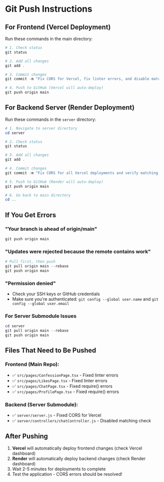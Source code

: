 # Git Push Instructions

## For Frontend (Vercel Deployment)

Run these commands in the main directory:

```powershell
# 1. Check status
git status

# 2. Add all changes
git add .

# 3. Commit changes
git commit -m "Fix CORS for Vercel, fix linter errors, and disable matching check"

# 4. Push to GitHub (Vercel will auto-deploy)
git push origin main
```

## For Backend Server (Render Deployment)

Run these commands in the `server` directory:

```powershell
# 1. Navigate to server directory
cd server

# 2. Check status
git status

# 3. Add all changes
git add .

# 4. Commit changes
git commit -m "Fix CORS for all Vercel deployments and verify matching check disabled"

# 5. Push to GitHub (Render will auto-deploy)
git push origin main

# 6. Go back to main directory
cd ..
```

## If You Get Errors

### "Your branch is ahead of origin/main"
```powershell
git push origin main
```

### "Updates were rejected because the remote contains work"
```powershell
# Pull first, then push
git pull origin main --rebase
git push origin main
```

### "Permission denied"
- Check your SSH keys or GitHub credentials
- Make sure you're authenticated: `git config --global user.name` and `git config --global user.email`

### For Server Submodule Issues
```powershell
cd server
git pull origin main --rebase
git push origin main
```

## Files That Need to Be Pushed

### Frontend (Main Repo):
- ✅ `src/pages/ConfessionPage.tsx` - Fixed linter errors
- ✅ `src/pages/LikesPage.tsx` - Fixed linter errors  
- ✅ `src/pages/ChatPage.tsx` - Fixed require() errors
- ✅ `src/pages/ProfilePage.tsx` - Fixed require() errors

### Backend (Server Submodule):
- ✅ `server/server.js` - Fixed CORS for Vercel
- ✅ `server/controllers/chatController.js` - Disabled matching check

## After Pushing

1. **Vercel** will automatically deploy frontend changes (check Vercel dashboard)
2. **Render** will automatically deploy backend changes (check Render dashboard)
3. Wait 2-5 minutes for deployments to complete
4. Test the application - CORS errors should be resolved!

